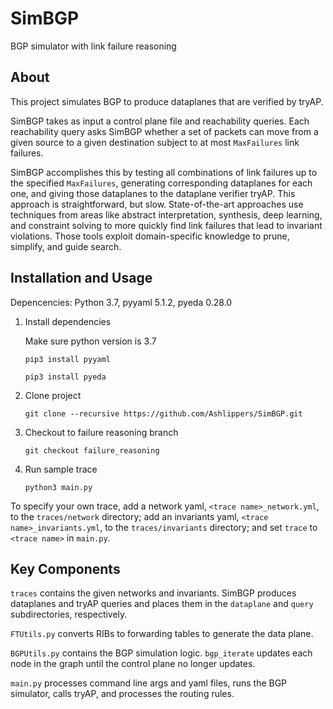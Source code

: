 # SimBGP
BGP simulator with link failure reasoning

## About
This project simulates BGP to produce dataplanes that are verified by tryAP.

SimBGP takes as input a control plane file and reachability queries. Each reachability query asks
SimBGP whether a set of packets can move from a given source to a given destination subject to at
most `MaxFailures` link failures.

SimBGP accomplishes this by testing all combinations of link failures up to
the specified `MaxFailures`, generating corresponding dataplanes for each one, and giving those dataplanes to
the dataplane verifier tryAP. This approach is straightforward, but slow.
State-of-the-art approaches use techniques from areas like abstract interpretation, synthesis, deep
learning, and constraint solving to more quickly find link failures that lead to invariant
violations. Those tools exploit domain-specific knowledge to prune, simplify, and guide search.

## Installation and Usage
Depencencies: Python 3.7, pyyaml 5.1.2, pyeda 0.28.0

1. Install dependencies

   Make sure python version is 3.7

   `pip3 install pyyaml`

   `pip3 install pyeda`

2. Clone project

   `git clone --recursive https://github.com/Ashlippers/SimBGP.git`

3. Checkout to failure reasoning branch

   `git checkout failure_reasoning`

4. Run sample trace

   `python3 main.py`

To specify your own trace, add a network yaml, `<trace name>_network.yml`, to the
`traces/network` directory; add an invariants yaml, `<trace name>_invariants.yml`, to the
`traces/invariants` directory; and set `trace` to `<trace name>` in `main.py`.

## Key Components
`traces` contains the given networks and invariants. SimBGP produces dataplanes and tryAP queries
and places them in the `dataplane` and `query` subdirectories, respectively.

`FTUtils.py` converts RIBs to forwarding tables to generate the data plane.

`BGPUtils.py` contains the BGP simulation logic. `bgp_iterate` updates each node in the graph until the control plane no longer updates.

`main.py` processes command line args and yaml files, runs the BGP simulator, calls tryAP, and processes the routing rules.
